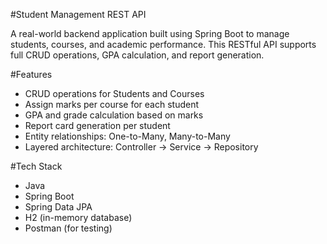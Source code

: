 #Student Management REST API

A real-world backend application built using Spring Boot to manage students, courses, and academic performance. This RESTful API supports full CRUD operations, GPA calculation, and report generation.

#Features

- CRUD operations for Students and Courses
- Assign marks per course for each student
- GPA and grade calculation based on marks
- Report card generation per student
- Entity relationships: One-to-Many, Many-to-Many
- Layered architecture: Controller → Service → Repository

#Tech Stack

- Java
- Spring Boot
- Spring Data JPA
- H2 (in-memory database)
- Postman (for testing)

